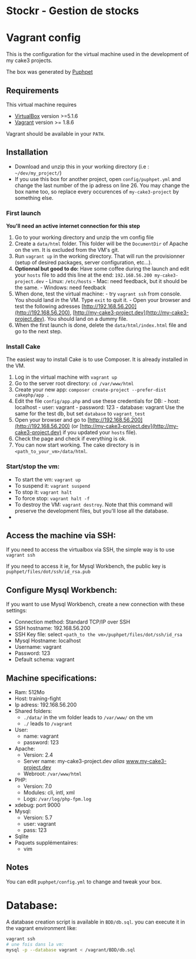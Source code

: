 # Stockr - Gestion de stocks

# Vagrant config
This is the configuration for the virtual machine used in the development of my cake3 projects.

The box was generated by [Puphpet](https://puphpet.com/)

## Requirements

This virtual machine requires

  - [VirtualBox](https://www.virtualbox.org/wiki/Downloads) version >=5.1.6
  - [Vagrant](https://www.vagrantup.com/downloads.html) version >= 1.8.6

Vagrant should be available in your `PATH`.

## Installation

  - Download and unzip this in your working directory (i.e : `~/dev/my_project/`)
  - If you use this box for another project, open `config/puphpet.yml` and change the last number of the ip adress on line 26. You may change the box name too, so replace every occurences of `my-cake3-project` by something else.

### First launch
**You'll need an active internet connection for this step**

  1. Go to your working directory and unzip the vm config file
  2. Create a `data/html` folder. This folder will be the `DocumentDir` of Apache on the vm. It is excluded from the VM's git.
  3. Run `vagrant up` in the working directory. That will run the provisionner (setup of desired packages, server configuration, etc...).
  3. **Optionnal but good to do:** Have some coffee during the launch and edit your `hosts` file to add this line at the end: `192.168.56.200 my-cake3-project.dev`
    - Linux: `/etc/hosts`
    - Mac: need feedback, but it should be the same.
    - Windows: need feedback
  4. When done, test the virtual machine:
    - try `vagrant ssh` from console. You should land _in_ the VM. Type `exit` to quit it.
    - Open your browser and test the following adresses [http://192.168.56.200](http://192.168.56.200), [http://my-cake3-project.dev](http://my-cake3-project.dev). You should land on a dummy file.
  5. When the first launch is done, delete the `data/html/index.html` file and go to the next step.

### Install Cake

The easiest way to install Cake is to use Composer. It is already installed in the VM.

  1. Log in the virtual machine with `vagrant up`
  2. Go to the server root directory: `cd /var/www/html`
  3. Create your new app: `composer create-project --prefer-dist cakephp/app .`
  4. Edit the file `config/app.php` and use these credentials for DB:
    - host: localhost
    - user: vagrant
    - password: 123
    - database: vagrant
    Use the same for the test db, but set `database` to `vagrant_test`
  5. Open your browser and go to [http://192.168.56.200](http://192.168.56.200) (or [http://my-cake3-project.dev](http://my-cake3-project.dev) if you updated your `hosts` file).
  6. Check the page and check if everything is ok.
  7. You can now start working. The cake directory is in `<path_to_your_vm>/data/html`.

### Start/stop the vm:

  - To start the vm: `vagrant up`
  - To suspend it: `vagrant suspend`
  - To stop it: `vagrant halt`
  - To force stop: `vagrant halt -f`
  - To destroy the VM: `vagrant destroy`. Note that this command will preserve the development files, but you'll lose all the database.
  -
## Access the machine via SSH:

If you need to access the virtualbox via SSH, the simple way is to use `vagrant ssh`

If you need to access it ie, for Mysql Workbench, the public key is `puphpet/files/dot/ssh/id_rsa.pub`

## Configure Mysql Workbench:

If you want to use Mysql Workbench, create a new connection with these settings:
  - Connection method: Standard TCP/IP over SSH
  - SSH hostname: 192.168.56.200
  - SSH Key file: select `<path_to the vm>/puphpet/files/dot/ssh/id_rsa`
  - Mysql Hostname: localhost
  - Username: vagrant
  - Password: 123
  - Default schema: vagrant

## Machine specifications:

  - Ram: 512Mo
  - Host: training-fight
  - Ip adress: 192.168.56.200
  - Shared folders:
    - `./data/` in the vm folder leads to `/var/www/` on the vm
    - `./` leads to `/vagrant`
  - User:
    - name: vagrant
    - password: 123
  - Apache:
    - Version: 2.4
    - Server name: my-cake3-project.dev _alias_ www.my-cake3-project.dev
    - Webroot: `/var/www/html`
  - PHP:
    - Version: 7.0
    - Modules: cli, intl, xml
    - Logs: `/var/log/php-fpm.log`
  - xdebug: port 9000
  - Mysql:
    - Version: 5.7
    - user: vagrant
    - pass: 123
  - Sqlite
  - Paquets supplémentaires:
    - vim

## Notes
You can edit `puphpet/config.yml` to change and tweak your box.

# Database:

A database creation script is available in `BDD/db.sql`. you can execute it in the vagrant environment like:

```bash
vagrant ssh
# une fois dans la vm:
mysql -p --database vagrant < /vagrant/BDD/db.sql
```

